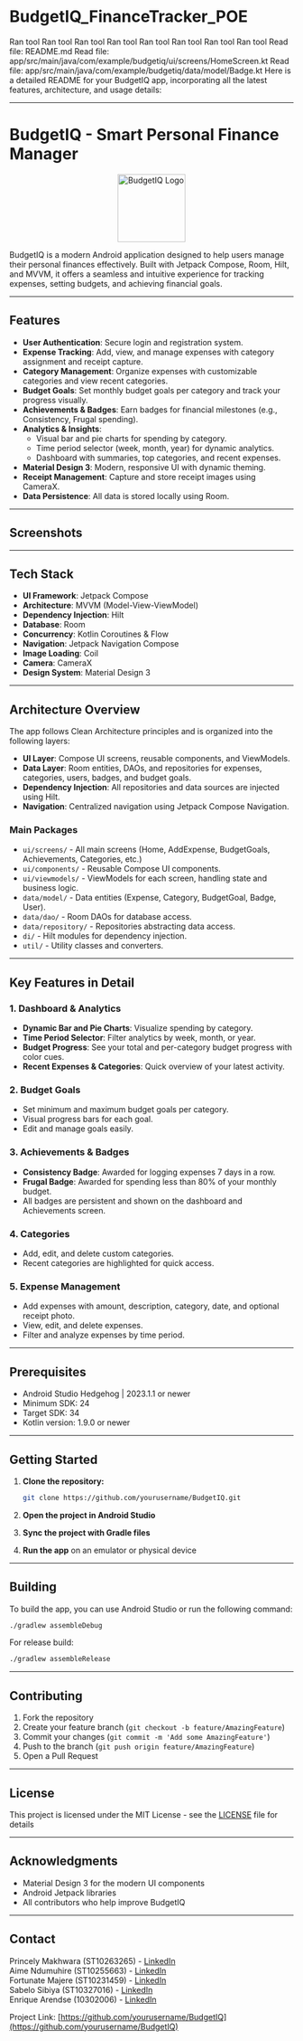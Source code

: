 # BudgetIQ_FinanceTracker_POE
Ran tool
Ran tool
Ran tool
Ran tool
Ran tool
Ran tool
Ran tool
Ran tool
Read file: README.md
Read file: app/src/main/java/com/example/budgetiq/ui/screens/HomeScreen.kt
Read file: app/src/main/java/com/example/budgetiq/data/model/Badge.kt
Here is a detailed README for your BudgetIQ app, incorporating all the latest features, architecture, and usage details:

---

# BudgetIQ - Smart Personal Finance Manager

<p align="center">
  <img src="app/src/main/res/mipmap-xxxhdpi/ic_launcher_round.png" alt="BudgetIQ Logo" width="120"/>
</p>

BudgetIQ is a modern Android application designed to help users manage their personal finances effectively. Built with Jetpack Compose, Room, Hilt, and MVVM, it offers a seamless and intuitive experience for tracking expenses, setting budgets, and achieving financial goals.

---

## Features

- **User Authentication**: Secure login and registration system.
- **Expense Tracking**: Add, view, and manage expenses with category assignment and receipt capture.
- **Category Management**: Organize expenses with customizable categories and view recent categories.
- **Budget Goals**: Set monthly budget goals per category and track your progress visually.
- **Achievements & Badges**: Earn badges for financial milestones (e.g., Consistency, Frugal spending).
- **Analytics & Insights**:
  - Visual bar and pie charts for spending by category.
  - Time period selector (week, month, year) for dynamic analytics.
  - Dashboard with summaries, top categories, and recent expenses.
- **Material Design 3**: Modern, responsive UI with dynamic theming.
- **Receipt Management**: Capture and store receipt images using CameraX.
- **Data Persistence**: All data is stored locally using Room.

---

## Screenshots

---

## Tech Stack

- **UI Framework**: Jetpack Compose
- **Architecture**: MVVM (Model-View-ViewModel)
- **Dependency Injection**: Hilt
- **Database**: Room
- **Concurrency**: Kotlin Coroutines & Flow
- **Navigation**: Jetpack Navigation Compose
- **Image Loading**: Coil
- **Camera**: CameraX
- **Design System**: Material Design 3

---

## Architecture Overview

The app follows Clean Architecture principles and is organized into the following layers:

- **UI Layer**: Compose UI screens, reusable components, and ViewModels.
- **Data Layer**: Room entities, DAOs, and repositories for expenses, categories, users, badges, and budget goals.
- **Dependency Injection**: All repositories and data sources are injected using Hilt.
- **Navigation**: Centralized navigation using Jetpack Compose Navigation.

### Main Packages

- `ui/screens/` - All main screens (Home, AddExpense, BudgetGoals, Achievements, Categories, etc.)
- `ui/components/` - Reusable Compose UI components.
- `ui/viewmodels/` - ViewModels for each screen, handling state and business logic.
- `data/model/` - Data entities (Expense, Category, BudgetGoal, Badge, User).
- `data/dao/` - Room DAOs for database access.
- `data/repository/` - Repositories abstracting data access.
- `di/` - Hilt modules for dependency injection.
- `util/` - Utility classes and converters.

---

## Key Features in Detail

### 1. Dashboard & Analytics
- **Dynamic Bar and Pie Charts**: Visualize spending by category.
- **Time Period Selector**: Filter analytics by week, month, or year.
- **Budget Progress**: See your total and per-category budget progress with color cues.
- **Recent Expenses & Categories**: Quick overview of your latest activity.

### 2. Budget Goals
- Set minimum and maximum budget goals per category.
- Visual progress bars for each goal.
- Edit and manage goals easily.

### 3. Achievements & Badges
- **Consistency Badge**: Awarded for logging expenses 7 days in a row.
- **Frugal Badge**: Awarded for spending less than 80% of your monthly budget.
- All badges are persistent and shown on the dashboard and Achievements screen.

### 4. Categories
- Add, edit, and delete custom categories.
- Recent categories are highlighted for quick access.

### 5. Expense Management
- Add expenses with amount, description, category, date, and optional receipt photo.
- View, edit, and delete expenses.
- Filter and analyze expenses by time period.

---

## Prerequisites

- Android Studio Hedgehog | 2023.1.1 or newer
- Minimum SDK: 24
- Target SDK: 34
- Kotlin version: 1.9.0 or newer

---

## Getting Started

1. **Clone the repository:**
   ```bash
   git clone https://github.com/yourusername/BudgetIQ.git
   ```

2. **Open the project in Android Studio**

3. **Sync the project with Gradle files**

4. **Run the app** on an emulator or physical device

---

## Building

To build the app, you can use Android Studio or run the following command:

```bash
./gradlew assembleDebug
```

For release build:
```bash
./gradlew assembleRelease
```

---

## Contributing

1. Fork the repository
2. Create your feature branch (`git checkout -b feature/AmazingFeature`)
3. Commit your changes (`git commit -m 'Add some AmazingFeature'`)
4. Push to the branch (`git push origin feature/AmazingFeature`)
5. Open a Pull Request

---

## License

This project is licensed under the MIT License - see the [LICENSE](LICENSE) file for details

---

## Acknowledgments

- Material Design 3 for the modern UI components
- Android Jetpack libraries
- All contributors who help improve BudgetIQ

---

## Contact

Princely Makhwara (ST10263265) - [LinkedIn](https://www.linkedin.com/in/princely-makhwara-096285197)  
Aime Ndumuhire (ST10255663) - [LinkedIn](https://www.linkedin.com/in/aime-ishimwe-675557272/)  
Fortunate Majere (ST10231459) - [LinkedIn](https://za.linkedin.com/in/fortunate-majere-205933289)  
Sabelo Sibiya (ST10327016) - [LinkedIn](https://za.linkedin.com/in/sabelo-sibiya-712935289)  
Enrique Arendse (10302006) - [LinkedIn](https://www.linkedin.com/in/enrique-arendse-033700231?utm_source=share&utm_campaign=share_via&utm_content=profile&utm_medium=android_app)

Project Link: [https://github.com/yourusername/BudgetIQ](https://github.com/yourusername/BudgetIQ)

